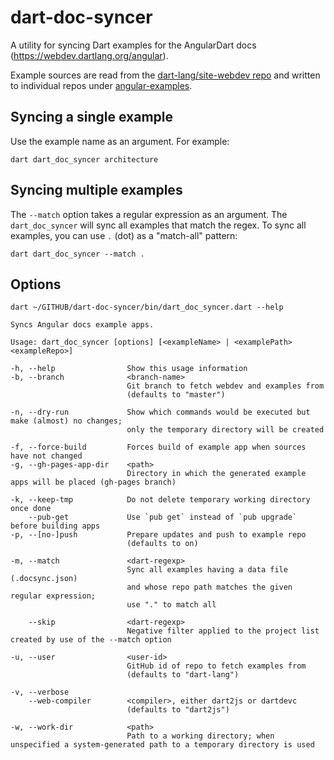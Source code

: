 # dart-doc-syncer

A utility for syncing Dart examples for the AngularDart docs (https://webdev.dartlang.org/angular).

Example sources are read from the [dart-lang/site-webdev repo](https://github.com/dart-lang/site-webdev) and written
to individual repos under [angular-examples](https://github.com/angular-examples).

## Syncing a single example

Use the example name as an argument. For example:

```
dart dart_doc_syncer architecture
```

## Syncing multiple examples

The `--match` option takes a regular expression as an argument.
The `dart_doc_syncer` will sync all examples that match the regex.
To sync all examples, you can use `.` (dot) as a "match-all" pattern:

```
dart dart_doc_syncer --match .
```

## Options

```
dart ~/GITHUB/dart-doc-syncer/bin/dart_doc_syncer.dart --help

Syncs Angular docs example apps.

Usage: dart_doc_syncer [options] [<exampleName> | <examplePath> <exampleRepo>]

-h, --help                Show this usage information
-b, --branch              <branch-name>
                          Git branch to fetch webdev and examples from
                          (defaults to "master")

-n, --dry-run             Show which commands would be executed but make (almost) no changes;
                          only the temporary directory will be created

-f, --force-build         Forces build of example app when sources have not changed
-g, --gh-pages-app-dir    <path>
                          Directory in which the generated example apps will be placed (gh-pages branch)

-k, --keep-tmp            Do not delete temporary working directory once done
    --pub-get             Use `pub get` instead of `pub upgrade` before building apps
-p, --[no-]push           Prepare updates and push to example repo
                          (defaults to on)

-m, --match               <dart-regexp>
                          Sync all examples having a data file (.docsync.json)
                          and whose repo path matches the given regular expression;
                          use "." to match all

    --skip                <dart-regexp>
                          Negative filter applied to the project list created by use of the --match option

-u, --user                <user-id>
                          GitHub id of repo to fetch examples from
                          (defaults to "dart-lang")

-v, --verbose             
    --web-compiler        <compiler>, either dart2js or dartdevc
                          (defaults to "dart2js")

-w, --work-dir            <path>
                          Path to a working directory; when unspecified a system-generated path to a temporary directory is used
```

